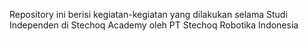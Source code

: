 Repository ini berisi kegiatan-kegiatan yang dilakukan selama Studi Independen di Stechoq Academy oleh PT Stechoq Robotika Indonesia
